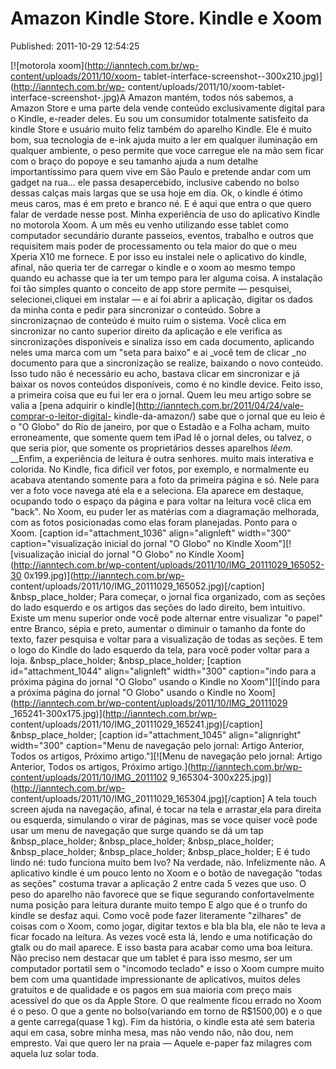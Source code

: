 Amazon Kindle Store. Kindle e Xoom
==================================
Published: 2011-10-29 12:54:25

[![motorola xoom](http://ianntech.com.br/wp-content/uploads/2011/10/xoom-
tablet-interface-screenshot--300x210.jpg)](http://ianntech.com.br/wp-
content/uploads/2011/10/xoom-tablet-interface-screenshot-.jpg)A Amazon mantém,
todos nós sabemos, a Amazon Store e uma parte dela vende conteúdo
exclusivamente digital para o Kindle, e-reader deles. Eu sou um consumidor
totalmente satisfeito da kindle Store e usuário muito feliz também do aparelho
Kindle. Ele é muito bom, sua tecnologia de e-ink ajuda muito a ler em qualquer
iluminação em qualquer ambiente, o peso permite que voce carregue ele na mão
sem ficar com o braço do popoye e seu tamanho ajuda a num detalhe
importantíssimo para quem vive em São Paulo e pretende andar com um gadget na
rua... ele passa desapercebido, inclusive cabendo no bolso dessas calças mais
largas que se usa hoje em dia. Ok, o kindle é ótimo meus caros, mas é em preto
e branco né. E é aqui que entra o que quero falar de verdade nesse post. Minha
experiência de uso do aplicativo Kindle no motorola Xoom. A um mês eu venho
utilizando esse tablet como computador secundário durante passeios, eventos,
trabalho e outros que requisitem mais poder de processamento ou tela maior do
que o meu Xperia X10 me fornece. E por isso eu instalei nele o aplicativo do
kindle, afinal, não queria ter de carregar o kindle e o xoom ao mesmo tempo
quando eu achasse que ia ter um tempo para ler alguma coisa. A instalação foi
tão simples quanto o conceito de app store permite — pesquisei,
selecionei,cliquei em instalar — e ai foi abrir a aplicação, digitar os dados
da minha conta e pedir para sincronizar o conteúdo. Sobre a sincronizaçnao de
conteúdo é muito ruim o sistema. Você clica em sincronizar no canto superior
direito da aplicação e ele verifica as sincronizações disponíveis e sinaliza
isso em cada documento, aplicando neles uma marca com um "seta para baixo" e
ai _você tem de clicar _no documento para que a sincronização se realize,
baixando o novo conteúdo. Isso tudo não é necessário eu acho, bastava clicar
em sincronizar e já baixar os novos conteúdos disponíveis, como é no kindle
device. Feito isso, a primeira coisa que eu fui ler era o jornal. Quem leu meu
artigo sobre se valia a [pena adquirir o
kindle](http://ianntech.com.br/2011/04/24/vale-comprar-o-leitor-digital-
kindle-da-amazon/) sabe que o jornal que eu leio é o "O Globo" do Rio de
janeiro, por que o Estadão e a Folha acham, muito erroneamente, que somente
quem tem iPad lê o jornal deles, ou talvez, o que seria pior, que somente os
proprietários desses aparelhos _lêem._ __Enfim, a experiência de leitura é
outra senhores. muito mais interativa e colorida. No Kindle, fica dificil ver
fotos, por exemplo, e normalmente eu acabava atentando somente para a foto da
primeira página e só. Nele para ver a foto voce navega até ela e a seleciona.
Ela aparece em destaque, ocupando todo o espaço da página e para voltar na
leitura você clica em "back". No Xoom, eu puder ler as matérias com a
diagramação melhorada, com as fotos posicionadas como elas foram planejadas.
Ponto para o Xoom. [caption id="attachment_1036" align="alignleft" width="300"
caption="visualização inicial do jornal "O Globo" no Kindle
Xoom"][![visualização inicial do jornal "O Globo" no Kindle
Xoom](http://ianntech.com.br/wp-content/uploads/2011/10/IMG_20111029_165052-30
0x199.jpg)](http://ianntech.com.br/wp-
content/uploads/2011/10/IMG_20111029_165052.jpg)[/caption] &nbsp_place_holder;
Para começar, o jornal fica organizado, com as seções do lado esquerdo e os
artigos das seções do lado direito, bem intuitivo. Existe um menu superior
onde você pode alternar entre visualizar "o papel" entre Branco, sépia e
preto, aumentar o diminuir o tamanho da fonte do texto, fazer pesquisa e
voltar para a visualização de todas as seções. E tem o logo do Kindle do lado
esquerdo da tela, para você poder voltar para a loja. &nbsp_place_holder;
&nbsp_place_holder; [caption id="attachment_1044" align="alignleft"
width="300" caption="indo para a próxima página do jornal "O Globo" usando o
Kindle no Xoom"][![indo para a próxima página do jornal "O Globo" usando o
Kindle no Xoom](http://ianntech.com.br/wp-content/uploads/2011/10/IMG_20111029
_165241-300x175.jpg)](http://ianntech.com.br/wp-
content/uploads/2011/10/IMG_20111029_165241.jpg)[/caption] &nbsp_place_holder;
[caption id="attachment_1045" align="alignright" width="300" caption="Menu de
navegação pelo jornal: Artigo Anterior, Todos os artigos, Próximo
artigo."][![Menu de navegação pelo jornal: Artigo Anterior, Todos os artigos,
Próximo artigo.](http://ianntech.com.br/wp-content/uploads/2011/10/IMG_2011102
9_165304-300x225.jpg)](http://ianntech.com.br/wp-
content/uploads/2011/10/IMG_20111029_165304.jpg)[/caption] A tela touch screen
ajuda na navegação, afinal, é tocar na tela e arrastar[
](http://ianntech.com.br/wp-content/uploads/2011/10/IMG_20111029_165304.jpg)
ela para direita ou esquerda, simulando o virar de páginas, mas se voce quiser
você pode usar um menu de navegação que surge quando se dá um tap
&nbsp_place_holder; &nbsp_place_holder; &nbsp_place_holder;
&nbsp_place_holder; &nbsp_place_holder; &nbsp_place_holder; E é tudo lindo né:
tudo funciona muito bem Ivo? Na verdade, não. Infelizmente não. A aplicativo
kindle é um pouco lento no Xoom e o botão de navegação "todas as seções"
costuma travar a aplicação 2 entre cada 5 vezes que uso. O peso do aparelho
não favorece que se fique segurando confortavelmente numa posição para leitura
durante muito tempo E algo que é o trunfo do kindle se desfaz aqui. Como você
pode fazer literamente "zilhares" de coisas com o Xoom, como jogar, digitar
textos e bla bla bla, ele não te leva a ficar focado na leitura. As vezes você
esta lá, lendo e uma notificação do gtalk ou do mail aparece. E isso basta
para acabar como uma boa leitura. Não preciso nem destacar que um tablet é
para isso mesmo, ser um computador portatil sem o "incomodo teclado" e isso o
Xoom cumpre muito bem com uma quantidade impressionante de aplicativos, muitos
deles gratuítos e de qualidade e os pagos em sua maioria com preço mais
acessível do que os da Apple Store. O que realmente ficou errado no Xoom é o
peso. O que a gente no bolso(variando em torno de R$1500,00) e o que a gente
carrega(quase 1 kg). Fim da história, o kindle esta até sem bateria aqui em
casa, sobre minha mesa, mas não vendo não, não dou, nem empresto. Vai que
quero ler na praia — Aquele e-paper faz milagres com aquela luz solar toda.

